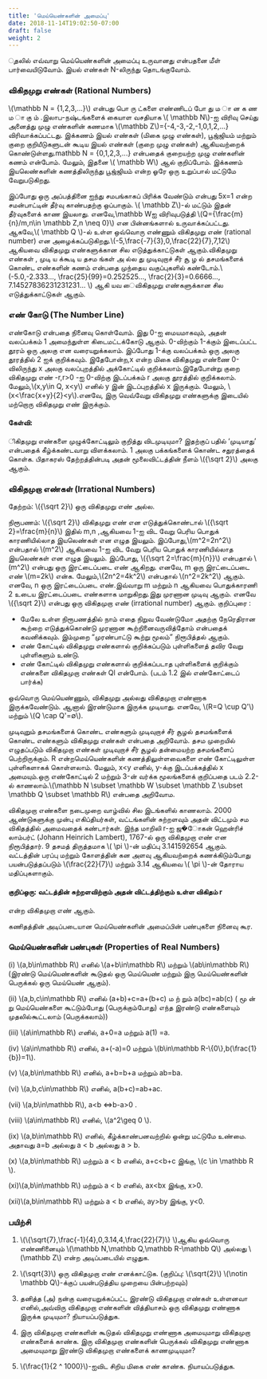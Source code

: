 ```yaml
---
title: 'மெய்யெண்களின் அமைப்பு'
date: 2018-11-14T19:02:50-07:00
draft: false
weight: 2
---
```


ுதலில் எவ்வாறு மெய்யெண்களின் அமைப்பு உருவானது என்பதனை மீள் பார்வையிடுவோம். 
இயல் எண்கள் N-லிருந்து தொடங்குவோம். 

### விகிதமுறு எண்கள் (Rational Numbers)
\\(\mathbb N = {1,2,3,...}\\) என்பது பொ ரு ட்களை எண்ணிடப் போ து ம ா ன க ண ம ா கு ம் .இலாப-நஷ்டங்களைக் கையாள வசதியாக \\( \mathbb N\\)-ஐ விரிவு செய்து அனைத்து முழு
 எண்களின் கணமாக \\(\mathbb Z\\)={-4,-3,-2,-1,0,1,2,...} விரிவாக்கப்பட்டது. இக்கணம் இயல் எண்கள் (மிகை முழு எண்கள்), பூஜ்ஜியம் மற்றும் குறை குறியீடுகளுடன் கூடிய இயல் எண்கள் (குறை முழு எண்கள்) ஆகியவற்றைக் கொண்டுள்ளது.mathbb N = {0,1,2,3,...} என்பதைக் குறையற்ற முழு எண்களின் கணம் என்போம். மேலும், இதனை \\( \mathbb W\\) ஆல் குறிப்போம். இக்கணம் இயலெண்களின் கணத்திலிருந்து பூஜ்ஜியம் என்ற ஓரே ஒரு உறுப்பால் மட்டுமே வேறுபடுகிறது.

இப்போது ஒரு அப்பத்தினை ஐந்து சமபங்காகப் பிரிக்க வேண்டும் என்பது 5x=1 என்ற சமன்பாட்டின் தீர்வு காண்பதற்கு ஒப்பாகும். \\( \mathbb Z\\)-ல் மட்டும் இதன்
தீர்வுகளைக் காண இயலாது. எனவே,\mathbb Wஐ விரிவுபடுத்தி \\(Q={\frac{m}{n}/m,n\in \mathbb Z,n \neq 0}\\) என பின்னங்களால் உருவாக்கப்பட்டது.
ஆகவே,\\( \mathbb Q \\)-ல் உள்ள ஒவ்வொரு எண்ணும் விகிதமுறு எண் (rational number) என அழைக்கப்படுகிறது.\\(-5,\frac{-7}{3},0,\frac{22}{7},7,12\\) ஆகியவை
விகிதமுறு எண்களுக்கான சில எடுத்துக்காட்டுகள் ஆகும்.விகிதமுறு எண்கள் , முடி ய க்கூடி ய தசம ங்கள் அ ல்ல து முடிவுறாச் சீர் சூ ழ ல் தசமங்களைக்
கொண்ட எண்களின் கணம் என்பதை முந்தைய வகுப்புகளில் கண்டோம்.\\(-5.0,-2.333..., \frac{25}{99}=0.252525..., \frac{2}{3}=0.6666..., 7.14527836231231231... \\) 
ஆகி யவ ைவிகிதமுறு எண்களுக்கான சில எடுத்துக்காட்டுகள் ஆகும்.

### எண் கோடு (The Number Line)
எண்கோடு என்பதை நினைவு கொள்வோம். இது 0-ஐ மையமாகவும், அதன் வலப்பக்கம் 1 அமைந்துள்ள கிடைமட்டக்கோடு ஆகும். 0-விற்கும் 1-க்கும் இடைப்பட்ட தூரம்
 ஒரு அலகு என வரையறுக்கலாம். இப்போது 1-க்கு வலப்பக்கம் ஒரு அலகு தூரத்தில் 2 ஐக் குறிக்கவும். இதேபோன்ற,x என்ற மிகை விகிதமுறு எண்ணை 0-விலிருந்து x
அலகு வலப்புறத்தில் அக்கோட்டில் குறிக்கலாம்.இதேபோன்று குறை விகிதமுறு எண் -r,r>0 -ஐ 0-விற்கு இடப்பக்கம் r அலகு தூரத்தில் குறிக்கலாம். மேலும்,\\(x,y\in Q, x<y\\)
 எனில் y இன் இடப்புறத்தில் x இருக்கும். மேலும், \\(x<\frac{x+y}{2}<y\\).எனவே, இரு வெவ்வேறு விகிதமுறு எண்களுக்கு இடையில் மற்றொரு விகிதமுறு எண் இருக்கும். 

#### கேள்வி:
ிகிதமுறு எண்களை முழுக்கோட்டிலும் குறித்து விடமுடியுமா? இதற்குப் பதில் ‘முடியாது’ என்பதைக் கீழ்க்கண்டவாறு விளக்கலாம். 1 அலகு பக்கங்களைக் கொண்ட சதுரத்தைக் கொள்க.
 பிதாகரஸ் தேற்றத்தின்படி அதன் மூலைவிட்டத்தின் நீளம் \\({\sqrt 2}\\) அலகு ஆகும்.

### விகிதமுறா எண்கள் (Irrational Numbers)
தேற்றம்: \\({\sqrt 2}\\) ஒரு விகிதமுறு எண் அல்ல.

நிரூபணம்: \\({\sqrt 2}\\) விகிதமுறு எண் என எடுத்துக்கொண்டால் \\({\sqrt 2}=\frac{m}{n}\\) இதில் m,n ,ஆகியவை 1-ஐ விட வேறு பெரிய பொதுக் காரணியில்லாத இயலெண்கள்
 என எழுத இயலும். இப்போது,\\(m^2=2n^2\\) என்பதால் \\(m^2\\) ஆகியவை 1-ஐ விட வேறு பெரிய பொதுக் காரணியில்லாத இயலெண்கள் என எழுத இயலும். இப்போது, 
 \\({\sqrt 2=\frac{m}{n}}\\) என்பதால் \\(m^2\\) என்பது ஒரு இரட்டைப்படை எண் ஆகிறது. எனவே, m ஒரு இரட்டைப்படை எண் \\(m=2k\\) என்க. மேலும்,\\(2n^2=4k^2\\) என்பதால் \\(n^2=2k^2\\) ஆகும். எனவே, n ஒரு இரட்டைப்படை எண்.இவ்வாறு m மற்றும் n ஆகியவை பொதுக்காரணி 2 உடைய இரட்டைப்படை எண்களாக மாறுகிறது.இது முரணான முடிவு ஆகும்.
  எனவே \\({\sqrt 2}\\) என்பது ஒரு விகிதமுறா எண் (irrational number) ஆகும்.
குறிப்புரை :
* மேலே உள்ள நிரூபணத்தில் நாம் எதை நிறுவ வேண்டுமோ அதற்கு நேரெதிரான கூற்றை எடுத்துக்கொண்டு முரணான கூற்றினைவருவித்தோம் என்பதைக் கவனிக்கவும். இம்முறை
  “முரண்பாட்டு கூற்று மூலம்” நிரூபித்தல் ஆகும்.
* எண் கோட்டில் விகிதமுறு எண்களால் குறிக்கப்படும் புள்ளிகளைத் தவிர வேறு புள்ளிகளும் உண்டு.
* எண் கோட்டில் விகிதமுறு எண்களால் குறிக்கப்படாத புள்ளிகளைக் குறிக்கும் எண்களை விகிதமுறா எண்கள் Ql என்போம். (படம் 1.2 இல் எண்கோட்டைப் பார்க்க)

ஒவ்வொரு மெய்யெண்ணும், விகிதமுறு அல்லது விகிதமுறா எண்ணாக இருக்கவேண்டும். ஆனால் இரண்டுமாக இருக்க முடியாது. எனவே, \\(R=Q \cup Q'\\) மற்றும் \\(Q \cap Q'=∅\\).

முடிவுறும் தசமங்களைக் கொண்ட எண்களும் முடிவுறாச் சீர் சூழல் தசமங்களைக் கொண்ட எண்களும் விகிதமுறு எண்கள் என்பதை அறிவோம். தசம முறையில் எழுதப்படும் விகிதமுறா
 எண்கள் முடிவுறாச் சீர் சூழல் தன்மையற்ற தசமங்களைப் பெற்றிருக்கும். R என்றமெய்யெண்களின் கணத்திலுள்ளவைகளை எண் கோட்டிலுள்ள புள்ளிகளாகக் கொள்ளலாம். மேலும், x<y
எனில், y-க்கு இடப்பக்கத்தில் x அமையும்.ஒரு எண்கோட்டில் 2 மற்றும் 3-ன் வர்க்க மூலங்களைக் குறிப்பதை படம் 2.2-ல் காணலாம்.\\(\mathbb N \subset \mathbb W \subset \mathbb Z \subset \mathbb Q \subset \mathbb R\\) என்பதை அறிவோம.

விகிதமுறா எண்களை நடைமுறை வாழ்வில் சில இடங்களில் காணலாம். 2000 ஆண்டுகளுக்கு முன்பு எகிப்தியர்கள், வட்டங்களின் சுற்றளவும் அதன் விட்டமும் சம விகிதத்தில் அமைவதைக்
கண்டார்கள். இந்த மாறிலி r-ஐ ஜ�ோகன் ஹென்ரிச் லாம்பர்ட் (Johann Heinrich Lambert), 1767-ல் ஒரு விகிதமுறா எண் என நிரூபித்தார். 9 தசமத் திருத்தமாக \\( \pi \\)-ன் மதிப்பு 
3.141592654 ஆகும். வட்டத்தின் பரப்பு மற்றும் கோளத்தின் கன அளவு ஆகியவற்றைக் கணக்கிடும்போது பயன்படுத்தப்படும் \\(\frac{22}{7}\\) மற்றும் 3.14 ஆகியவை \\( \pi \\)-ன் தோராய மதிப்புகளாகும்.

#### குறிப்ஒரு: வட்டத்தின் சுற்றளவிற்கும் அதன் விட்டத்திற்கும் உள்ள விகிதம் r
என்ற விகிதமுறா எண் ஆகும்.

கணிதத்தின் அடிப்படையான மெய்யெண்களின் அமைப்பின் பண்புகளை நினைவு கூர.

### மெய்யெண்களின் பண்புகள் (Properties of Real Numbers)

(i) \\(a,b\in\mathbb R\\) எனில் \\(a+b\in\mathbb R\\) மற்றும் \\(ab\in\mathbb R\\) (இரண்டு மெய்யெண்களின் கூடுதல் ஒரு மெய்யெண் மற்றும் இரு மெய்யெண்களின் பெருக்கல் ஒரு    மெய்யெண் ஆகும்).

(ii) \\(a,b,c\in\mathbb R\\) எனில் (a+b)+c=a+(b+c) ம ற் றும் a(bc)=ab(c) ( மூ ன் று மெய்யெண்களை கூட்டும்போது (பெருக்கும்போது) எந்த இரண்டு எண்களையும் முதலில்கூட்டலாம் (பெருக்கலாம்))

(iii) \\(a\in\mathbb R\\) எனில், a+0=a மற்றும் a(1) =a.

(iv) \\(a\in\mathbb R\\) எனில், a+(-a)=0 மற்றும் \\(b\in\mathbb R-\\{0\\},b(\frac{1}{b})=1\\).

(v) \\(a,b\in\mathbb R\\) எனில், a+b=b+a மற்றும் ab=ba.

(vi) \\(a,b,c\in\mathbb R\\) எனில், a(b+c)=ab+ac.

(vii) \\(a,b\in\mathbb R\\), a<b <=>b-a>0 .

(viii) \\(a\in\mathbb R\\) எனில், \\(a^2\geq 0 \\).

(ix) \\(a,b\in\mathbb R\\) எனில், கீழ்க்காண்பனவற்றில் ஒன்று மட்டுமே உண்மை. அதாவது a=b அல்லது
a < b அல்லது a > b.

(x) \\(a,b\in\mathbb R\\) மற்றும் a < b எனில், a+c<b+c இங்கு, \\(c \in \mathbb R \\). 

(xi)\\(a,b\in\mathbb R\\) மற்றும் a < b எனில், ax<bx இங்கு, x>0.

(xii)\\(a,b\in\mathbb R\\) மற்றும் a < b எனில், ay>by இங்கு, y<0.

### பயிற்சி 

 1. \\(\\{\sqrt{7},\frac{-1}{4},0,3.14,4,\frac{22}{7}\\} \\)ஆகிய ஒவ்வொரு எண்ணினையும் \\(\mathbb N,\mathbb Q,\mathbb R-\mathbb Q\\) அல்லது \\(\mathbb Z\\) என்ற அடிப்படையில் எழுதுக.

 2. \\(\sqrt{3}\\) ஒரு விகிதமுறா எண் எனக்காட்டுக. (குறிப்பு: \\(\sqrt{2}\\)  \\(\notin \mathbb Q\\)-க்குப் பயன்படுத்திய முறையை
பின்பற்றவும்)

3. தனித்த (அ) நன்கு வரையறுக்கப்பட்ட இரண்டு விகிதமுறா எண்கள் உள்ளனவா எனில்,அவ்விரு விகிதமுறா எண்களின் வித்தியாசம் ஒரு விகிதமுறு எண்ணாக இருக்க முடியுமா?
நியாயப்படுத்துக.

4. இரு விகிதமுறா எண்களின் கூடுதல் விகிதமுறு எண்ணாக அமையுமாறு விகிதமுறா எண்களைக் காண்க. இரு விகிதமுறா எண்களின் பெருக்கல் விகிதமுறு எண்ணாக அமையுமாறு இரண்டு
 விகிதமுறா எண்களைக் காணமுடியுமா?

5. \\(\frac{1}{2 ^ 1000}\\)-ஐவிட சிறிய மிகை எண் காண்க. நியாயப்படுத்துக.